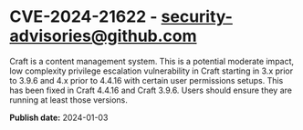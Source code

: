 # CVE-2024-21622 - security-advisories@github.com

Craft is a content management system. This is a potential moderate impact, low complexity privilege escalation vulnerability in Craft starting in 3.x prior to 3.9.6 and 4.x prior to 4.4.16 with certain user permissions setups. This has been fixed in Craft 4.4.16 and Craft 3.9.6. Users should ensure they are running at least those versions.

**Publish date:** 2024-01-03
